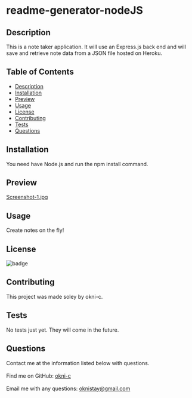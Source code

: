 
# readme-generator-nodeJS

## Description 
    
This is a note taker application. It will use an Express.js back end and will save and retrieve note data from a JSON file hosted on Heroku.
    
## Table of Contents
    
* [Description](#description)
* [Installation](#installation)
* [Preview](#preview)
* [Usage](#usage)
* [License](#license)
* [Contributing](#contributing)
* [Tests](#tests)
* [Questions](#questions)
    
    
## Installation

You need have Node.js and run the npm install command.
    
## Preview 
    
[Screenshot-1.jpg](https://postimg.cc/mcsj0Td1)


## Usage

Create notes on the fly!
    
    
## License
    
![badge](https://img.shields.io/badge/license-Open-brightgreen)
    
    
## Contributing
    
This project was made soley by okni-c.


## Tests
    
No tests just yet. They will come in the future.


## Questions
Contact me at the information listed below with questions.<br />
<br />
Find me on GitHub: [okni-c](https://github.com/okni-c)<br />
<br />
Email me with any questions: oknistay@gmail.com<br /><br />

